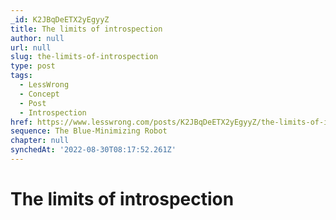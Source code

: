 ```yaml
---
_id: K2JBqDeETX2yEgyyZ
title: The limits of introspection
author: null
url: null
slug: the-limits-of-introspection
type: post
tags:
  - LessWrong
  - Concept
  - Post
  - Introspection
href: https://www.lesswrong.com/posts/K2JBqDeETX2yEgyyZ/the-limits-of-introspection
sequence: The Blue-Minimizing Robot
chapter: null
synchedAt: '2022-08-30T08:17:52.261Z'
---
```

# The limits of introspection

